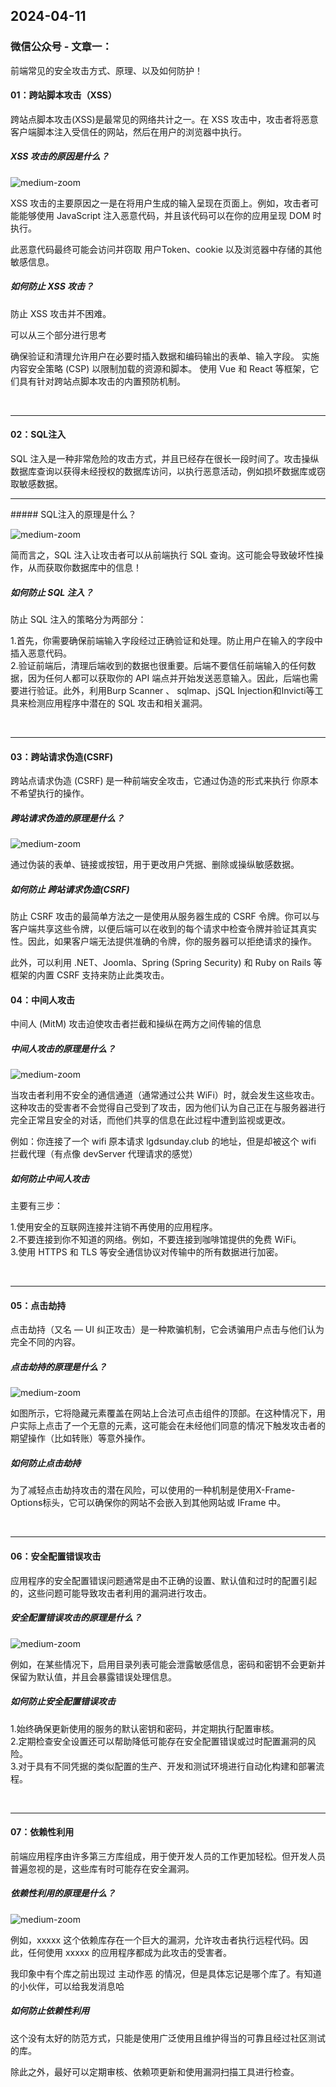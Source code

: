 <!-- ---
layoutClass: m-nav-layout
outline: [2, 3, 4]
---

<script setup>
import { NAV_DATA } from './data'
</script>
<style src="./index.scss"></style>

# 前端导航

js 测试页

<MNavLinks v-for="{title, items} in NAV_DATA" :title="title" :items="items"/>

<br /> -->
<!-- # 2024-04-11 -->

## 2024-04-11 

### 微信公众号 - 文章一：
前端常见的安全攻击方式、原理、以及如何防护！
#### 01：跨站脚本攻击（XSS）
跨站点脚本攻击(XSS)是最常见的网络共计之一。在 XSS 攻击中，攻击者将恶意客户端脚本注入受信任的网站，然后在用户的浏览器中执行。

##### XSS 攻击的原因是什么？
![medium-zoom](/assets/excellentArticle/2024-04-11/xss.png)

XSS 攻击的主要原因之一是在将用户生成的输入呈现在页面上。例如，攻击者可能能够使用 JavaScript 注入恶意代码，并且该代码可以在你的应用呈现 DOM 时执行。

此恶意代码最终可能会访问并窃取 用户Token、cookie 以及浏览器中存储的其他敏感信息。

##### 如何防止 XSS 攻击？
防止 XSS 攻击并不困难。

可以从三个部分进行思考

确保验证和清理允许用户在必要时插入数据和编码输出的表单、输入字段。
实施内容安全策略 (CSP) 以限制加载的资源和脚本。
使用 Vue 和 React 等框架，它们具有针对跨站点脚本攻击的内置预防机制。

<br/><hr/>

#### 02：SQL注入
SQL 注入是一种非常危险的攻击方式，并且已经存在很长一段时间了。攻击操纵数据库查询以获得未经授权的数据库访问，以执行恶意活动，例如损坏数据库或窃取敏感数据。
<hr/>
##### SQL注入的原理是什么？

![medium-zoom](/assets/excellentArticle/2024-04-11/sql.png)

简而言之，SQL 注入让攻击者可以从前端执行 SQL 查询。这可能会导致破坏性操作，从而获取你数据库中的信息！

##### 如何防止 SQL 注入？
防止 SQL 注入的策略分为两部分：

1.首先，你需要确保前端输入字段经过正确验证和处理。防止用户在输入的字段中插入恶意代码。<br/>
2.验证前端后，清理后端收到的数据也很重要。后端不要信任前端输入的任何数据，因为任何人都可以获取你的 API 端点并开始发送恶意输入。因此，后端也需要进行验证。此外，利用Burp Scanner 、 sqlmap、jSQL Injection和Invicti等工具来检测应用程序中潜在的 SQL 攻击和相关漏洞。

<br/><hr/>

#### 03：跨站请求伪造(CSRF)
跨站点请求伪造 (CSRF) 是一种前端安全攻击，它通过伪造的形式来执行 你原本不希望执行的操作。

##### 跨站请求伪造的原理是什么？

![medium-zoom](/assets/excellentArticle/2024-04-11/csrf.png)

通过伪装的表单、链接或按钮，用于更改用户凭据、删除或操纵敏感数据。

##### 如何防止 跨站请求伪造(CSRF)
防止 CSRF 攻击的最简单方法之一是使用从服务器生成的 CSRF 令牌。你可以与客户端共享这些令牌，以便后端可以在收到的每个请求中检查令牌并验证其真实性。因此，如果客户端无法提供准确的令牌，你的服务器可以拒绝请求的操作。

此外，可以利用 .NET、Joomla、Spring (Spring Security) 和 Ruby on Rails 等框架的内置 CSRF 支持来防止此类攻击。


#### 04：中间人攻击

中间人 (MitM) 攻击迫使攻击者拦截和操纵在两方之间传输的信息

##### 中间人攻击的原理是什么？

![medium-zoom](/assets/excellentArticle/2024-04-11/intermediary.png)

当攻击者利用不安全的通信通道（通常通过公共 WiFi）时，就会发生这些攻击。这种攻击的受害者不会觉得自己受到了攻击，因为他们认为自己正在与服务器进行完全正常且安全的对话，而他们共享的信息在此过程中遭到监视或更改。

例如：你连接了一个 wifi 原本请求 lgdsunday.club 的地址，但是却被这个 wifi 拦截代理（有点像 devServer 代理请求的感觉）

##### 如何防止中间人攻击
主要有三步：

1.使用安全的互联网连接并注销不再使用的应用程序。<br/>
2.不要连接到你不知道的网络。例如，不要连接到咖啡馆提供的免费 WiFi。<br/>
3.使用 HTTPS 和 TLS 等安全通信协议对传输中的所有数据进行加密。

<br/><hr/>

#### 05：点击劫持
点击劫持（又名 — UI 纠正攻击）是一种欺骗机制，它会诱骗用户点击与他们认为完全不同的内容。

##### 点击劫持的原理是什么？

![medium-zoom](/assets/excellentArticle/2024-04-11/click.png)

如图所示，它将隐藏元素覆盖在网站上合法可点击组件的顶部。在这种情况下，用户实际上点击了一个无意的元素，这可能会在未经他们同意的情况下触发攻击者的期望操作（比如转账）等意外操作。

##### 如何防止点击劫持
为了减轻点击劫持攻击的潜在风险，可以使用的一种机制是使用X-Frame-Options标头，它可以确保你的网站不会嵌入到其他网站或 IFrame 中。

<br/><hr/>

#### 06：安全配置错误攻击
应用程序的安全配置错误问题通常是由不正确的设置、默认值和过时的配置引起的，这些问题可能导致攻击者利用的漏洞进行攻击。

##### 安全配置错误攻击的原理是什么？

![medium-zoom](/assets/excellentArticle/2024-04-11/security.png)

例如，在某些情况下，启用目录列表可能会泄露敏感信息，密码和密钥不会更新并保留为默认值，并且会暴露错误处理信息。

##### 如何防止安全配置错误攻击
1.始终确保更新使用的服务的默认密钥和密码，并定期执行配置审核。<br/>
2.定期检查安全设置还可以帮助降低可能存在安全配置错误或过时配置漏洞的风险。<br/>
3.对于具有不同凭据的类似配置的生产、开发和测试环境进行自动化构建和部署流程。

<br/><hr/>

#### 07：依赖性利用
前端应用程序由许多第三方库组成，用于使开发人员的工作更加轻松。但开发人员普遍忽视的是，这些库有时可能存在安全漏洞。

##### 依赖性利用的原理是什么？

![medium-zoom](/assets/excellentArticle/2024-04-11/rely.png)

例如，xxxxx 这个依赖库存在一个巨大的漏洞，允许攻击者执行远程代码。因此，任何使用 xxxxx 的应用程序都成为此攻击的受害者。

我印象中有个库之前出现过 主动作恶 的情况，但是具体忘记是哪个库了。有知道的小伙伴，可以给我发消息哈

##### 如何防止依赖性利用
这个没有太好的防范方式，只能是使用广泛使用且维护得当的可靠且经过社区测试的库。

除此之外，最好可以定期审核、依赖项更新和使用漏洞扫描工具进行检查。


<!-- ```vue preview
<template>
  <div class="flex-row-center rounded-lg w-full h-40 bg-blue-500">js</div>
</template>
``` -->

